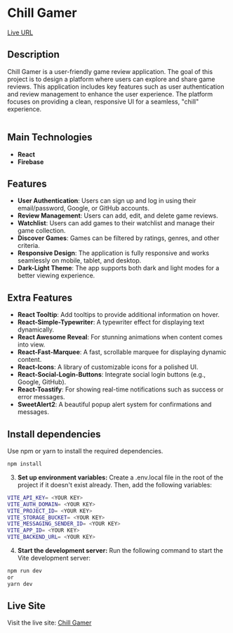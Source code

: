 # Chill Gamer

[Live URL](https://super-chill-gamer.web.app/) 

## Description

Chill Gamer is a user-friendly game review application. The goal of this project is to design a platform where users can explore and share game reviews. This application includes key features such as user authentication and review management to enhance the user experience. The platform focuses on providing a clean, responsive UI for a seamless, "chill" experience.

<img href="https://github.com/t4sn33m-s4h4t/Chill-Gamer/blob/main/ss.png" />

## Main Technologies

- **React**
- **Firebase**

## Features

- **User Authentication**: Users can sign up and log in using their email/password, Google, or GitHub accounts.
- **Review Management**: Users can add, edit, and delete game reviews.
- **Watchlist**: Users can add games to their watchlist and manage their game collection.
- **Discover Games**: Games can be filtered by ratings, genres, and other criteria.
- **Responsive Design**: The application is fully responsive and works seamlessly on mobile, tablet, and desktop.
- **Dark-Light Theme**: The app supports both dark and light modes for a better viewing experience.

## Extra Features

- **React Tooltip**: Add tooltips to provide additional information on hover.
- **React-Simple-Typewriter**: A typewriter effect for displaying text dynamically.
- **React Awesome Reveal**: For stunning animations when content comes into view.
- **React-Fast-Marquee**: A fast, scrollable marquee for displaying dynamic content.
- **React-Icons**: A library of customizable icons for a polished UI.
- **React-Social-Login-Buttons**: Integrate social login buttons (e.g., Google, GitHub).
- **React-Toastify**: For showing real-time notifications such as success or error messages.
- **SweetAlert2**: A beautiful popup alert system for confirmations and messages.


## Install dependencies
Use npm or yarn to install the required dependencies.
```bash
npm install
```
3. **Set up environment variables:**
Create a .env.local file in the root of the project if it doesn't exist already. Then, add the following variables:
```bash
VITE_API_KEY= <YOUR KEY>
VITE_AUTH_DOMAIN= <YOUR KEY>
VITE_PROJECT_ID= <YOUR KEY>
VITE_STORAGE_BUCKET= <YOUR KEY>
VITE_MESSAGING_SENDER_ID= <YOUR KEY>
VITE_APP_ID= <YOUR KEY>
VITE_BACKEND_URL= <YOUR KEY>
```
4. **Start the development server:**
Run the following command to start the Vite development server:
```bash
npm run dev
or
yarn dev
```

## Live Site

Visit the live site: [Chill Gamer](https://super-chill-gamer.web.app/)
